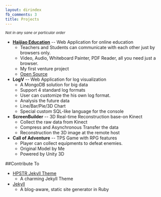 ```yaml
---
layout: dirindex
fb_comments: 3
title: Projects
---
```


<small>*Not in any sane or particular order*</small>

- [**Haijiao Education**](http://www.haijiaoedu.com) -- Web Application for online education
  - Teachers and Students can communicate with each other just by browsers only.
  - Video, Audio, Whiteboard Painter, PDF Reader, all you need just a browser.
  - My first venture project
  - [Open Source](https://github.com/qqfish/haijiao)
- **LogV** -- Web Application for log visualization
  - A MongoDB solution for big data
  - Support 4 standard log formats
  - User can customize the his own log format.
  - Analysis the future data
  - Line/Bar/Pie/3D Chart
  - Special custom SQL-like language for the console
- **ScreenBuilder** -- 3D Real-time Reconstruction base-on Kinect
  - Collect the raw data from Kinect<br/>
  - Compress and Asynchronous Transfer the data<br/>
  - Reconstruction the 3D image at the remote host<br/>
- **Call of Adventure** -- TPS Game with RPG features
  - Player can collect equipments to defeat enemies.
  - Original Model by Me
  - Powered by Unity 3D

##Contribute To

- [HPSTR Jekyll Theme](https://github.com/mmistakes/hpstr-jekyll-theme)
  - A charming Jekyll Theme
- [Jekyll](http://jekyllrb.com/)
  - A blog-aware, static site generator in Ruby